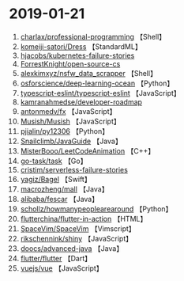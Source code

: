 # 2019-01-21

1. [charlax/professional-programming](https://github.com/charlax/professional-programming) 【Shell】
2. [komeiji-satori/Dress](https://github.com/komeiji-satori/Dress) 【StandardML】
3. [hjacobs/kubernetes-failure-stories](https://github.com/hjacobs/kubernetes-failure-stories) 
4. [ForrestKnight/open-source-cs](https://github.com/ForrestKnight/open-source-cs) 
5. [alexkimxyz/nsfw_data_scrapper](https://github.com/alexkimxyz/nsfw_data_scrapper) 【Shell】
6. [osforscience/deep-learning-ocean](https://github.com/osforscience/deep-learning-ocean) 【Python】
7. [typescript-eslint/typescript-eslint](https://github.com/typescript-eslint/typescript-eslint) 【JavaScript】
8. [kamranahmedse/developer-roadmap](https://github.com/kamranahmedse/developer-roadmap) 
9. [antonmedv/fx](https://github.com/antonmedv/fx) 【JavaScript】
10. [Musish/Musish](https://github.com/Musish/Musish) 【JavaScript】
11. [pjialin/py12306](https://github.com/pjialin/py12306) 【Python】
12. [Snailclimb/JavaGuide](https://github.com/Snailclimb/JavaGuide) 【Java】
13. [MisterBooo/LeetCodeAnimation](https://github.com/MisterBooo/LeetCodeAnimation) 【C++】
14. [go-task/task](https://github.com/go-task/task) 【Go】
15. [cristim/serverless-failure-stories](https://github.com/cristim/serverless-failure-stories) 
16. [yagiz/Bagel](https://github.com/yagiz/Bagel) 【Swift】
17. [macrozheng/mall](https://github.com/macrozheng/mall) 【Java】
18. [alibaba/fescar](https://github.com/alibaba/fescar) 【Java】
19. [schollz/howmanypeoplearearound](https://github.com/schollz/howmanypeoplearearound) 【Python】
20. [flutterchina/flutter-in-action](https://github.com/flutterchina/flutter-in-action) 【HTML】
21. [SpaceVim/SpaceVim](https://github.com/SpaceVim/SpaceVim) 【Vimscript】
22. [rikschennink/shiny](https://github.com/rikschennink/shiny) 【JavaScript】
23. [doocs/advanced-java](https://github.com/doocs/advanced-java) 【Java】
24. [flutter/flutter](https://github.com/flutter/flutter) 【Dart】
25. [vuejs/vue](https://github.com/vuejs/vue) 【JavaScript】
